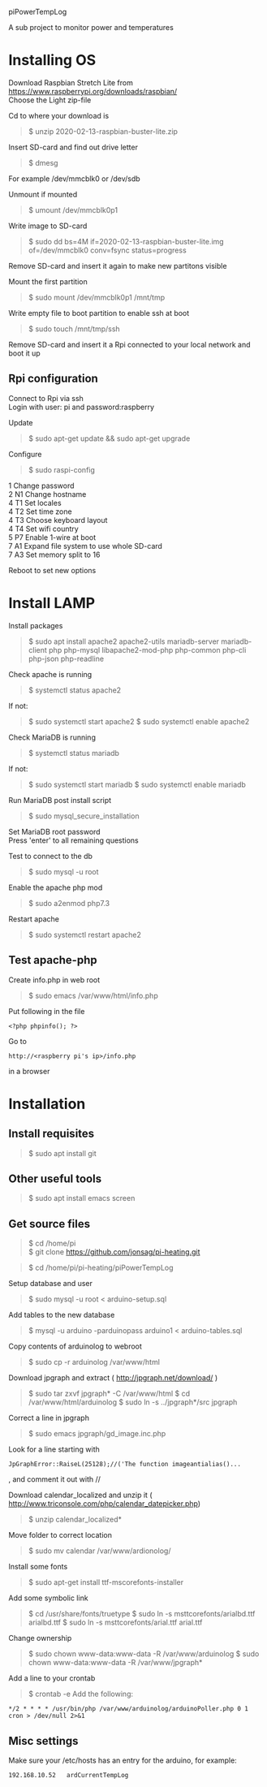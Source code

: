 piPowerTempLog  

A sub project to monitor power and temperatures  


Installing OS
=============================
Download Raspbian Stretch Lite from https://www.raspberrypi.org/downloads/raspbian/  
Choose the Light zip-file  

Cd to where your download is  
>$ unzip 2020-02-13-raspbian-buster-lite.zip  

Insert SD-card and find out drive letter  
>$ dmesg  

For example /dev/mmcblk0 or /dev/sdb  

Unmount if mounted  
>$ umount /dev/mmcblk0p1  

Write image to SD-card  
>$ sudo dd bs=4M if=2020-02-13-raspbian-buster-lite.img of=/dev/mmcblk0 conv=fsync status=progress 

Remove SD-card and insert it again to make new partitons visible     

Mount the first partition  
>$ sudo mount /dev/mmcblk0p1 /mnt/tmp  

Write empty file to boot partition to enable ssh at boot  
>$ sudo touch /mnt/tmp/ssh  

Remove SD-card and insert it a Rpi connected to your local network and boot it up  

Rpi configuration
-----------------------------
Connect to Rpi via ssh  
Login with user: pi and password:raspberry 

Update  
>$ sudo apt-get update && sudo apt-get upgrade  

Configure  
>$ sudo raspi-config   

1		Change password  
2 N1	Change hostname  
4 T1	Set locales  
4 T2	Set time zone  
4 T3	Choose keyboard layout    
4 T4	Set wifi country  
5 P7	Enable 1-wire at boot  
7 A1	Expand file system to use whole SD-card  
7 A3	Set memory split to 16  

Reboot to set new options  


Install LAMP
==========
Install packages  
>$ sudo apt install apache2 apache2-utils mariadb-server mariadb-client php php-mysql libapache2-mod-php php-common php-cli php-json php-readline

Check apache is running  
>$ systemctl status apache2

If not:
>$ sudo systemctl start apache2
>$ sudo systemctl enable apache2

Check MariaDB is running  
>$ systemctl status mariadb

If not:
>$ sudo systemctl start mariadb
>$ sudo systemctl enable mariadb

Run MariaDB post install script  
>$ sudo mysql_secure_installation

Set MariaDB root password  
Press 'enter'  to all remaining questions  

Test to connect to the db  
>$ sudo mysql -u root  

Enable the apache php mod  
>$ sudo a2enmod php7.3

Restart apache  
>$ sudo systemctl restart apache2

Test apache-php
----------
Create info.php in web root  
>$ sudo emacs /var/www/html/info.php

Put following in the file  

	<?php phpinfo(); ?>
	
Go to

	http://<raspberry pi's ip>/info.php
	
in a browser
	
Installation
==========
Install requisites
----------
>$ sudo apt install git

Other useful tools
----------
>$ sudo apt install emacs screen

Get source files
----------
>$ cd /home/pi  
>$ git clone https://github.com/jonsag/pi-heating.git  

>$ cd /home/pi/pi-heating/piPowerTempLog  

Setup database and user  
>$ sudo mysql -u root < arduino-setup.sql

Add tables to the new database  
>$ mysql -u arduino -parduinopass arduino1 < arduino-tables.sql

Copy contents of arduinolog to webroot  
>$ sudo cp -r arduinolog /var/www/html

Download jpgraph and extract ( http://jpgraph.net/download/ )  
>$ sudo tar zxvf jpgraph* -C /var/www/html
>$ cd /var/www/html/arduinolog
>$ sudo ln -s ../jpgraph*/src jpgraph

Correct a line in jpgraph  
>$ sudo emacs jpgraph/gd_image.inc.php

Look for a line starting with

	JpGraphError::RaiseL(25128);//('The function imageantialias()...
	
, and comment it out with //  

Download calendar_localized and unzip it ( http://www.triconsole.com/php/calendar_datepicker.php)  
>$ unzip calendar_localized*

Move folder to correct location  
>$ sudo mv calendar /var/www/ardionolog/

Install some fonts  
>$ sudo apt-get install ttf-mscorefonts-installer

Add some symbolic link  
>$ cd /usr/share/fonts/truetype
>$ sudo ln -s msttcorefonts/arialbd.ttf arialbd.ttf
>$ sudo ln -s msttcorefonts/arial.ttf arial.ttf

Change ownership  
>$ sudo chown www-data:www-data -R /var/www/arduinolog
>$ sudo chown www-data:www-data -R /var/www/jpgraph*

Add a line to your crontab  
>$ crontab -e
Add the following:  

	*/2 * * * * /usr/bin/php /var/www/arduinolog/arduinoPoller.php 0 1 cron > /dev/null 2>&1

Misc settings
----------
Make sure your /etc/hosts has an entry for the arduino, for example:  

	192.168.10.52   ardCurrentTempLog
	
	
	